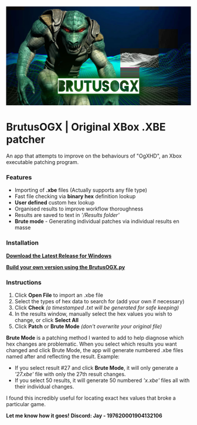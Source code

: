 ![BrutusOGX](https://github.com/JayYardley/BrutusOGX/blob/main/Image.jpg)
# BrutusOGX | Original XBox .XBE patcher
An app that attempts to improve on the behaviours of "OgXHD", an Xbox executable patching program.

### Features
+ Importing of **.xbe** files (Actually supports any file type)
+ Fast file checking via **binary hex** definition lookup
+ **User defined** custom hex lookup
+ Organised results to improve workflow thoroughness
+ Results are saved to text in *'/Results folder'*
+ **Brute mode** - Generating individual patches via individual results en masse

### Installation
**[Download the Latest Release for Windows](https://github.com/JayYardley/BrutusOGX/releases/download/v0.2/BrutusOGX.v0.2.zip)**

**[Build your own version using the BrutusOGX.py](https://github.com/JayYardley/BrutusOGX/blob/main/BrutusOGX.py)**

### Instructions
1. Click **Open File** to import an .xbe file
2. Select the types of hex data to search for (add your own if necessary)
3. Click **Check** *(a timestamped .txt will be generated for safe keeping)*
4. In the results window, manually select the hex values you wish to change, or click **Select All**
5. Click **Patch** or **Brute Mode** *(don't overwrite your original file)*

**Brute Mode** is a patching method I wanted to add to help diagnose which hex changes are problematic.
When you select which results you want changed and click Brute Mode, the app will generate numbered .xbe files named after and reflecting the result.
Example:
+ If you select result #27 and click **Brute Mode**, it will only generate a *'27.xbe'* file with only the 27th result changes.
+ If you select 50 results, it will generate 50 numbered *'x.xbe'* files all with their individual changes.

I found this incredibly useful for locating exact hex values that broke a particular game.

**Let me know how it goes!**
**Discord: Jay - 197620001904132106**

